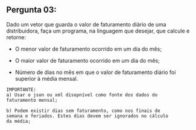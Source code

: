 ## Pergunta 03:
Dado um vetor que guarda o valor de faturamento diário de
uma distribuidora, faça um programa, na linguagem que desejar,
que calcule e retorne:

- O menor valor de faturamento ocorrido em um dia do mês;

- O maior valor de faturamento ocorrido em um dia do mês;

- Número de dias no mês em que o valor de faturamento diário
foi superior à média mensal.

```
IMPORTANTE:
a) Usar o json ou xml disopnível como fonte dos dados do
faturamento mensal;

b) Podem existir dias sem faturamento, como nos finais de
semana e feriados. Estes dias devem ser ignorados no cálculo
da média;
```